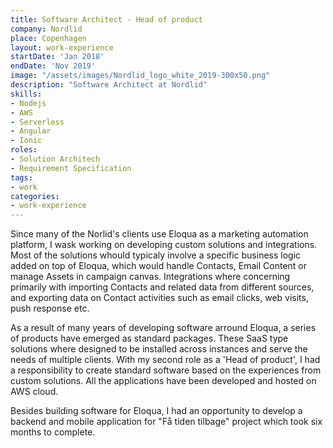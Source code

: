 ```yaml
---
title: Software Architect - Head of product
company: Nordlid
place: Copenhagen
layout: work-experience
startDate: 'Jan 2018'
endDate: 'Nov 2019'
image: "/assets/images/Nordlid_logo_white_2019-300x50.png"
description: "Software Architect at Nordlid"
skills:
- Nodejs
- AWS
- Serverless
- Angular
- Ionic
roles: 
- Solution Architech
- Requirement Specification
tags:
- work
categories:
- work-experience
---
```


Since many of the Norlid's clients use Eloqua as a marketing automation platform, I wask working on developing custom solutions and integrations.
Most of the solutions whould typicaly involve a specific business logic added on top of Eloqua, which would handle Contacts, Email Content or manage Assets
in campaign canvas. Integrations where concerning primarily with importing Contacts and related data from different sources, and exporting data on Contact activities
such as email clicks, web visits, push response etc. 

As a result of many years of developing software arround Eloqua, a series of products have emerged as standard packages. These SaaS type solutions where designed to be installed
across instances and serve the needs of multiple clients. With my second role as a 'Head of product', I had a responsibility to create standard software based on the experiences from 
custom solutions. All the applications have been developed and hosted on AWS cloud.

Besides building software for Eloqua, I had an opportunity to develop a backend and mobile application for "Få tiden tilbage" project which took six months to complete. 





